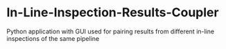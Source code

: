 # In-Line-Inspection-Results-Coupler
Python application with GUI used for pairing results from different in-line inspections of the same pipeline
